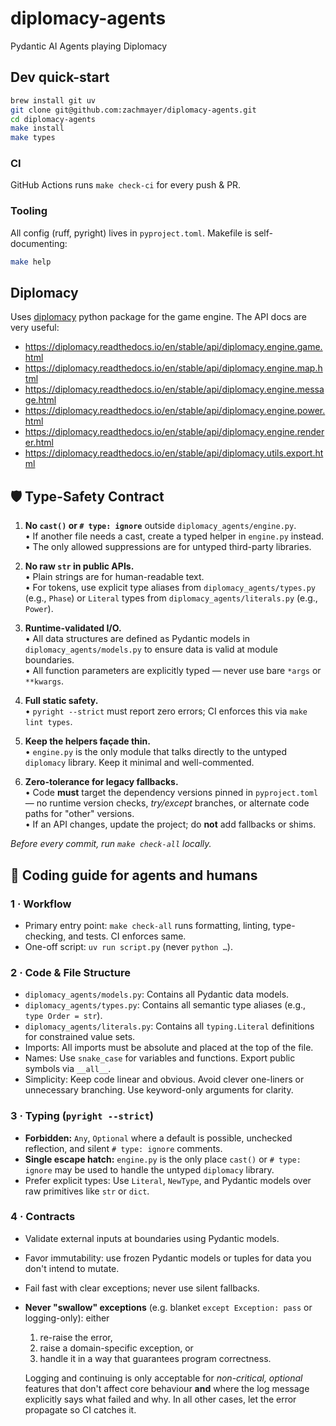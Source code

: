 # diplomacy-agents

Pydantic AI Agents playing Diplomacy

## Dev quick-start

```bash
brew install git uv
git clone git@github.com:zachmayer/diplomacy-agents.git
cd diplomacy-agents
make install
make types
```

### CI

GitHub Actions runs `make check-ci` for every push & PR.

### Tooling

All config (ruff, pyright) lives in `pyproject.toml`. Makefile is self-documenting:

```bash
make help
```

## Diplomacy

Uses [diplomacy](https://github.com/diplomacy/diplomacy) python package for the game engine. The API docs are very useful:

- https://diplomacy.readthedocs.io/en/stable/api/diplomacy.engine.game.html
- https://diplomacy.readthedocs.io/en/stable/api/diplomacy.engine.map.html
- https://diplomacy.readthedocs.io/en/stable/api/diplomacy.engine.message.html
- https://diplomacy.readthedocs.io/en/stable/api/diplomacy.engine.power.html
- https://diplomacy.readthedocs.io/en/stable/api/diplomacy.engine.renderer.html
- https://diplomacy.readthedocs.io/en/stable/api/diplomacy.utils.export.html

## 🛡️ Type-Safety Contract

1. **No `cast()` or `# type: ignore`** outside `diplomacy_agents/engine.py`.  
   • If another file needs a cast, create a typed helper in `engine.py` instead.  
   • The only allowed suppressions are for untyped third-party libraries.

2. **No raw `str` in public APIs.**  
   • Plain strings are for human-readable text.  
   • For tokens, use explicit type aliases from `diplomacy_agents/types.py` (e.g., `Phase`) or `Literal` types from `diplomacy_agents/literals.py` (e.g., `Power`).

3. **Runtime-validated I/O.**  
   • All data structures are defined as Pydantic models in `diplomacy_agents/models.py` to ensure data is valid at module boundaries.  
   • All function parameters are explicitly typed — never use bare `*args` or `**kwargs`.

4. **Full static safety.**  
   • `pyright --strict` must report zero errors; CI enforces this via `make lint types`.

5. **Keep the helpers façade thin.**  
   • `engine.py` is the only module that talks directly to the untyped `diplomacy` library. Keep it
     minimal and well-commented.

6. **Zero-tolerance for legacy fallbacks.**  
   • Code **must** target the dependency versions pinned in `pyproject.toml` — no runtime
     version checks, *try/except* branches, or alternate code paths for "other" versions.  
   • If an API changes, update the project; do **not** add fallbacks or shims.

_Before every commit, run `make check-all` locally._

## 🐍 Coding guide for agents and humans

### 1 · Workflow

- Primary entry point: `make check-all` runs formatting, linting, type-checking, and tests. CI enforces same.
- One-off script: `uv run script.py` (never `python …`).

### 2 · Code & File Structure

- `diplomacy_agents/models.py`: Contains all Pydantic data models.
- `diplomacy_agents/types.py`: Contains all semantic type aliases (e.g., `type Order = str`).
- `diplomacy_agents/literals.py`: Contains all `typing.Literal` definitions for constrained value sets.
- Imports: All imports must be absolute and placed at the top of the file.
- Names: Use `snake_case` for variables and functions. Export public symbols via `__all__`.
- Simplicity: Keep code linear and obvious. Avoid clever one-liners or unnecessary branching. Use keyword-only arguments for clarity.

### 3 · Typing (`pyright --strict`)

- **Forbidden:** `Any`, `Optional` where a default is possible, unchecked reflection, and silent `# type: ignore` comments.
- **Single escape hatch:** `engine.py` is the only place `cast()` or `# type: ignore` may be used to handle the untyped `diplomacy` library.
- Prefer explicit types: Use `Literal`, `NewType`, and Pydantic models over raw primitives like `str` or `dict`.

### 4 · Contracts

- Validate external inputs at boundaries using Pydantic models.
- Favor immutability: use frozen Pydantic models or tuples for data you don't intend to mutate.
- Fail fast with clear exceptions; never use silent fallbacks.
- **Never "swallow" exceptions** (e.g. blanket `except Exception: pass` or logging-only): either
  1. re-raise the error,
  2. raise a domain-specific exception, or
  3. handle it in a way that guarantees program correctness.

  Logging and continuing is only acceptable for *non-critical, optional* features that
  don't affect core behaviour **and** where the log message explicitly says what failed
  and why. In all other cases, let the error propagate so CI catches it.
